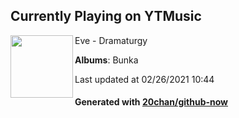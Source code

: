 ## Currently Playing on YTMusic

[<img align="left" width="100" src="https://lh3.googleusercontent.com/HUmsOGk7OnIJleekpLmXLuZ_9Igvhv8fwVigKVbuzqjYo3Mj5iWMVXYAPZgbAaCpyVOW9W2cu8NZS52m7g">](https://music.youtube.com/watch?v=dEfl-ObuapA)

Eve - Dramaturgy

**Albums**: Bunka

Last updated at 02/26/2021 10:44

#### Generated with [20chan/github-now](https://github.com/20chan/github-now)


<!--
**20chan/20chan** is a ✨ _special_ ✨ repository because its `README.md` (this file) appears on your GitHub profile.

Here are some ideas to get you started:

- 🔭 I’m currently working on ...
- 🌱 I’m currently learning ...
- 👯 I’m looking to collaborate on ...
- 🤔 I’m looking for help with ...
- 💬 Ask me about ...
- 📫 How to reach me: ...
- 😄 Pronouns: ...
- ⚡ Fun fact: ...
-->
